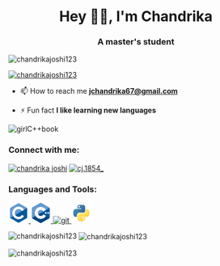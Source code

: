 <h1 align="center">Hey 👋🏻, I'm Chandrika</h1>
<h3 align="center">A master's student</h3>

<p align="left"> <img src="https://komarev.com/ghpvc/?username=chandrikajoshi123&label=Profile%20views&color=0e75b6&style=flat" alt="chandrikajoshi123" /> </p>

<p align="left"> <a href="https://github.com/ryo-ma/github-profile-trophy"><img src="https://github-profile-trophy.vercel.app/?username=chandrikajoshi123" alt="chandrikajoshi123" /></a> </p>

- 📫 How to reach me **jchandrika67@gmail.com**

- ⚡ Fun fact **I like learning new languages**
 



![girlC++book](https://github.com/Chandrikajoshi123/chandrikajoshi123/assets/100508364/4af52ee6-33e5-4f8f-8d47-af2035298fe7)


<h3 align="left">Connect with me:</h3>
<p align="left">
<a href="https://linkedin.com/in/chandrika joshi" target="blank"><img align="center" src="https://raw.githubusercontent.com/rahuldkjain/github-profile-readme-generator/master/src/images/icons/Social/linked-in-alt.svg" alt="chandrika joshi" height="30" width="40" /></a>
<a href="https://instagram.com/cj.1854_" target="blank"><img align="center" src="https://raw.githubusercontent.com/rahuldkjain/github-profile-readme-generator/master/src/images/icons/Social/instagram.svg" alt="cj.1854_" height="30" width="40" /></a>
</p>

<h3 align="left">Languages and Tools:</h3>
<p align="left"> <a href="https://www.cprogramming.com/" target="_blank" rel="noreferrer"> <img src="https://raw.githubusercontent.com/devicons/devicon/master/icons/c/c-original.svg" alt="c" width="40" height="40"/> </a> <a href="https://www.w3schools.com/cpp/" target="_blank" rel="noreferrer"> <img src="https://raw.githubusercontent.com/devicons/devicon/master/icons/cplusplus/cplusplus-original.svg" alt="cplusplus" width="40" height="40"/> </a> <a href="https://git-scm.com/" target="_blank" rel="noreferrer"> <img src="https://www.vectorlogo.zone/logos/git-scm/git-scm-icon.svg" alt="git" width="40" height="40"/> </a> <a href="https://www.python.org" target="_blank" rel="noreferrer"> <img src="https://raw.githubusercontent.com/devicons/devicon/master/icons/python/python-original.svg" alt="python" width="40" height="40"/> </a> </p>

<p><img align="left" src="https://github-readme-stats.vercel.app/api/top-langs?username=chandrikajoshi123&show_icons=true&locale=en&layout=compact" alt="chandrikajoshi123" /></p>

<p>&nbsp;<img align="center" src="https://github-readme-stats.vercel.app/api?username=chandrikajoshi123&show_icons=true&locale=en" alt="chandrikajoshi123" /></p>
<p><img align="center" src="https://github-readme-streak-stats.herokuapp.com/?user=chandrikajoshi123&" alt="chandrikajoshi123" /></p>




